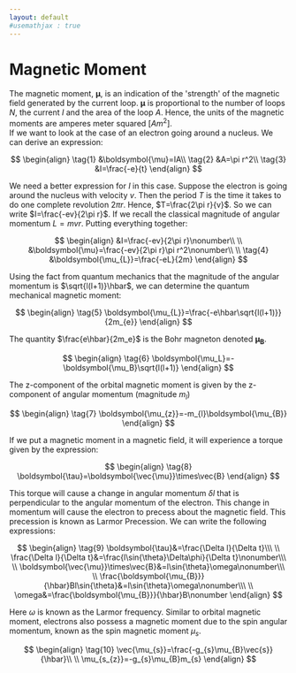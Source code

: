 ```yaml
---
layout: default
#usemathjax : true
---
```

# Magnetic Moment
The magnetic moment, $\boldsymbol{\mu}$, is an indication of the 'strength' of the magnetic field generated by the current loop. 
$\boldsymbol{\mu}$ is proportional to the number of loops $N$, the current $I$ and the area of the loop $A$. Hence, 
the units of the magnetic moments are amperes meter squared $[Am^2]$.  
If we want to look at the case of an electron going around a nucleus. We can derive an expression:

$$
\begin{align}
    \tag{1}
     &\boldsymbol{\mu}=IA\\
    \tag{2}
     &A=\pi r^2\\
    \tag{3}
        &I=\frac{-e}{t}
\end{align}
$$

We need a better expression for $I$ in this case. 
Suppose the electron is going around the nucleus with velocity $v$. 
Then the period $T$ is the time it takes to do one complete revolution $2\pi r$. 
Hence, $T=\frac{2\pi r}{v}$. 
So we can write $I=\frac{-ev}{2\pi r}$. 
If we recall the classical magnitude of angular momentum $L=mvr$. 
Putting everything together:

$$
\begin{align}
    &I=\frac{-ev}{2\pi r}\nonumber\\
    \\
    &\boldsymbol{\mu}=\frac{-ev}{2\pi r}\pi r^2\nonumber\\
    \\
    \tag{4}
    &\boldsymbol{\mu_{L}}=\frac{-eL}{2m}
\end{align}
$$

Using the fact from quantum mechanics that the magnitude of the angular momentum is
$\sqrt{l(l+1)}\hbar$, we can determine the quantum mechanical magnetic moment:

$$
\begin{align}
    \tag{5}
     \boldsymbol{\mu_{L}}=\frac{-e\hbar\sqrt{l(l+1)}}{2m_{e}}
\end{align}
$$

The quantity $\frac{e\hbar}{2m_e}$ is the Bohr magneton denoted $\boldsymbol{\mu_B}$.

$$
\begin{align}
\tag{6}
    \boldsymbol{\mu_L}=-\boldsymbol{\mu_B}\sqrt{l(l+1)}
\end{align}
$$

The z-component of the orbital magnetic moment is given by the z-component of angular 
momentum (magnitude $m_l$)

$$
\begin{align}
\tag{7}
    \boldsymbol{\mu_{z}}=-m_{l}\boldsymbol{\mu_{B}}
\end{align}
$$

If we put a magnetic moment in a magnetic field, it will experience a torque given by the expression:

$$
\begin{align}
\tag{8}
    \boldsymbol{\tau}=\boldsymbol{\vec{\mu}}\times\vec{B}
\end{align}
$$

This torque will cause a change in angular momentum $\delta l$ that is perpendicular to the 
angular momentum of the electron. 
This change in momentum will cause the electron to precess about the magnetic field. 
This precession is known as Larmor Precession. We can write the following expressions:

$$
\begin{align}
\tag{9}
    \boldsymbol{\tau}&=\frac{\Delta l}{\Delta t}\\\
    \\
    \frac{\Delta l}{\Delta t}&=\frac{l\sin{\theta}\Delta\phi}{\Delta t}\nonumber\\\
    \\
    \boldsymbol{\vec{\mu}}\times\vec{B}&=l\sin{\theta}\omega\nonumber\\\
    \\
    \frac{\boldsymbol{\mu_{B}}}{\hbar}Bl\sin{\theta}&=l\sin{\theta}\omega\nonumber\\\
    \\
    \omega&=\frac{\boldsymbol{\mu_{B}}}{\hbar}B\nonumber
\end{align}
$$

Here $\omega$ is known as the Larmor frequency.
Similar to orbital magnetic moment, 
electrons also possess a magnetic moment due to the spin angular momentum, 
known as the spin magnetic moment $\mu_{s}$.

$$
\begin{align}
\tag{10}
    \vec{\mu_{s}}=\frac{-g_{s}\mu_{B}\vec{s}}{\hbar}\\
    \\
    \mu_{s_{z}}=-g_{s}\mu_{B}m_{s}
\end{align}
$$
